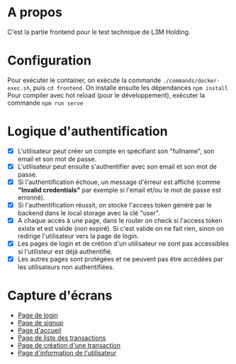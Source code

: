 # A propos

C'est la partie frontend pour le test technique de L3M Holding.

# Configuration

Pour exécuter le container, on exécute la commande `./commands/docker-exec.sh`, puis `cd frontend`. On installe ensuite les dépendances `npm install`  
Pour compiler avec hot reload (pour le développement), exécuter la commande `npm run serve`  

# Logique d'authentification

- [x] L'utilisateur peut créer un compte en spécifiant son "fullname", son email et son mot de passe.  
- [x] L'utilisateur peut ensuite s'authentifier avec son email et son mot de passe.  
- [x] Si l'authentification échoue, un message d'érreur est affiché (comme **"Invalid credentials"** par exemple si l'email et/ou le mot de passe est erronné).  
- [x] Si l'authentification réussit, on stocke l'access token généré par le backend dans le local storage avec la clé "user".  
- [x] A chaque accès à une page, dans le router on check si l'access token existe et est valide (non expiré). Si c'est valide on ne fait rien, sinon on redirige l'utilisateur vers la page de login.
- [x] Les pages de login et de crétion d'un utilisateur ne sont pas accessibles si l'utilisteur est déjà authentifié.  
- [x] Les autres pages sont protégées et ne peuvent pas être accédées par les utilisateurs non authentifiées.

# Capture d'écrans

- [Page de login](./catpures/login.png)
- [Page de signup](./catpures/signup.png)
- [Page d'accueil](./catpures/home.png)
- [Page de liste des transactions](./catpures/list%20transaction.png)
- [Page de création d'une transaction](./catpures/creation%20transaction.png)
- [Page d'information de l'utilisateur](./catpures/user%20information.png)